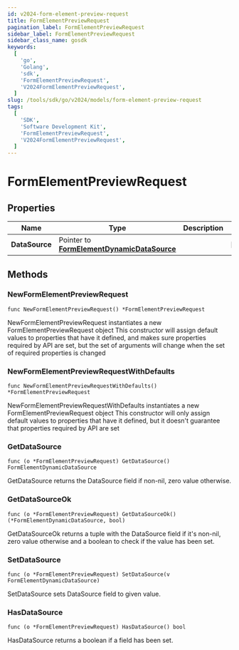 ```yaml
---
id: v2024-form-element-preview-request
title: FormElementPreviewRequest
pagination_label: FormElementPreviewRequest
sidebar_label: FormElementPreviewRequest
sidebar_class_name: gosdk
keywords:
  [
    'go',
    'Golang',
    'sdk',
    'FormElementPreviewRequest',
    'V2024FormElementPreviewRequest',
  ]
slug: /tools/sdk/go/v2024/models/form-element-preview-request
tags:
  [
    'SDK',
    'Software Development Kit',
    'FormElementPreviewRequest',
    'V2024FormElementPreviewRequest',
  ]
---
```


# FormElementPreviewRequest

## Properties

| Name | Type | Description | Notes |
| --- | --- | --- | --- |
| **DataSource** | Pointer to [**FormElementDynamicDataSource**](form-element-dynamic-data-source) |  | [optional] |

## Methods

### NewFormElementPreviewRequest

`func NewFormElementPreviewRequest() *FormElementPreviewRequest`

NewFormElementPreviewRequest instantiates a new FormElementPreviewRequest object This constructor will assign default values to properties that have it defined, and makes sure properties required by API are set, but the set of arguments will change when the set of required properties is changed

### NewFormElementPreviewRequestWithDefaults

`func NewFormElementPreviewRequestWithDefaults() *FormElementPreviewRequest`

NewFormElementPreviewRequestWithDefaults instantiates a new FormElementPreviewRequest object This constructor will only assign default values to properties that have it defined, but it doesn't guarantee that properties required by API are set

### GetDataSource

`func (o *FormElementPreviewRequest) GetDataSource() FormElementDynamicDataSource`

GetDataSource returns the DataSource field if non-nil, zero value otherwise.

### GetDataSourceOk

`func (o *FormElementPreviewRequest) GetDataSourceOk() (*FormElementDynamicDataSource, bool)`

GetDataSourceOk returns a tuple with the DataSource field if it's non-nil, zero value otherwise and a boolean to check if the value has been set.

### SetDataSource

`func (o *FormElementPreviewRequest) SetDataSource(v FormElementDynamicDataSource)`

SetDataSource sets DataSource field to given value.

### HasDataSource

`func (o *FormElementPreviewRequest) HasDataSource() bool`

HasDataSource returns a boolean if a field has been set.
